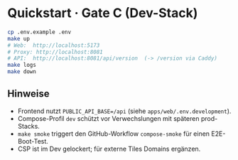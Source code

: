 # Quickstart · Gate C (Dev-Stack)

```bash
cp .env.example .env
make up
# Web:  http://localhost:5173
# Proxy: http://localhost:8081
# API:  http://localhost:8081/api/version  (-> /version via Caddy)
make logs
make down
```

## Hinweise

- Frontend nutzt `PUBLIC_API_BASE=/api` (siehe `apps/web/.env.development`).
- Compose-Profil `dev` schützt vor Verwechslungen mit späteren prod-Stacks.
- `make smoke` triggert den GitHub-Workflow `compose-smoke` für einen E2E-Boot-Test.
- CSP ist im Dev gelockert; für externe Tiles Domains ergänzen.
